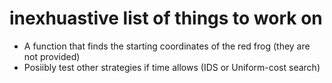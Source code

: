 # inexhuastive list of things to work on

- A function that finds the starting coordinates of the red frog (they are not provided)
- Posiibly test other strategies if time allows (IDS or Uniform-cost search)
